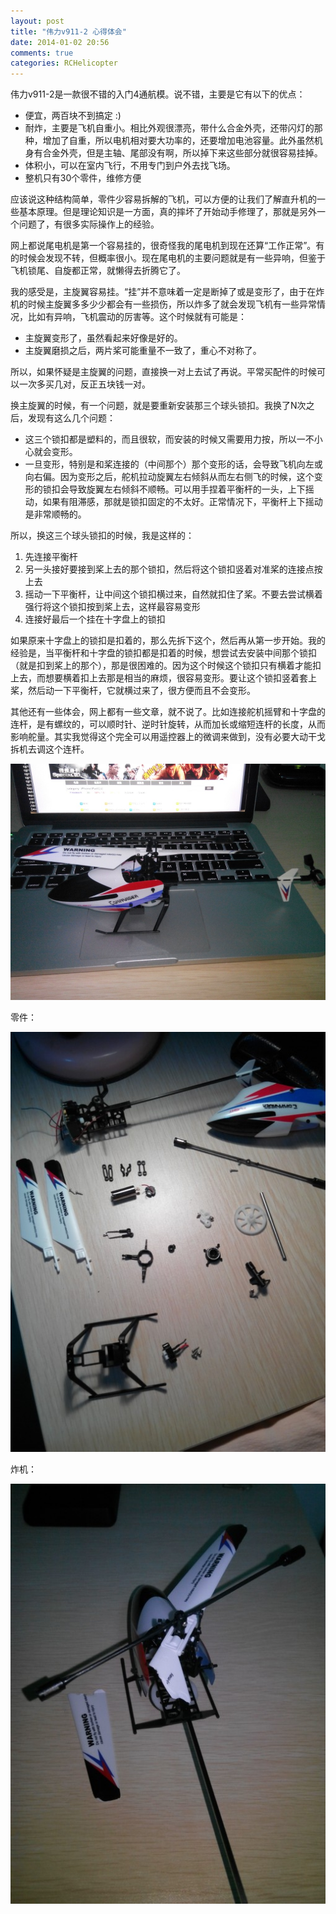 ```yaml
---
layout: post
title: "伟力v911-2 心得体会"
date: 2014-01-02 20:56
comments: true
categories: RCHelicopter
---
```


伟力v911-2是一款很不错的入门4通航模。说不错，主要是它有以下的优点：

- 便宜，两百块不到搞定  :)
- 耐炸，主要是飞机自重小。相比外观很漂亮，带什么合金外壳，还带闪灯的那种，增加了自重，所以电机相对要大功率的，还要增加电池容量。此外虽然机身有合金外壳，但是主轴、尾部没有啊，所以掉下来这些部分就很容易挂掉。
- 体积小，可以在室内飞行，不用专门到户外去找飞场。
- 整机只有30个零件，维修方便

<!-- more -->

应该说这种结构简单，零件少容易拆解的飞机，可以方便的让我们了解直升机的一些基本原理。但是理论知识是一方面，真的摔坏了开始动手修理了，那就是另外一个问题了，有很多实际操作上的经验。

网上都说尾电机是第一个容易挂的，很奇怪我的尾电机到现在还算“工作正常”。有的时候会发现不转，但概率很小。现在尾电机的主要问题就是有一些异响，但鉴于飞机锁尾、自旋都正常，就懒得去折腾它了。

我的感受是，主旋翼容易挂。“挂”并不意味着一定是断掉了或是变形了，由于在炸机的时候主旋翼多多少少都会有一些损伤，所以炸多了就会发现飞机有一些异常情况，比如有异响，飞机震动的厉害等。这个时候就有可能是：

- 主旋翼变形了，虽然看起来好像是好的。
- 主旋翼磨损之后，两片桨可能重量不一致了，重心不对称了。

所以，如果怀疑是主旋翼的问题，直接换一对上去试了再说。平常买配件的时候可以一次多买几对，反正五块钱一对。

换主旋翼的时候，有一个问题，就是要重新安装那三个球头锁扣。我换了N次之后，发现有这么几个问题：

- 这三个锁扣都是塑料的，而且很软，而安装的时候又需要用力按，所以一不小心就会变形。
- 一旦变形，特别是和桨连接的（中间那个）那个变形的话，会导致飞机向左或向右偏。因为变形之后，舵机拉动旋翼左右倾斜从而左右侧飞的时候，这个变形的锁扣会导致旋翼左右倾斜不顺畅。可以用手捏着平衡杆的一头，上下摇动，如果有阻滞感，那就是锁扣固定的不太好。正常情况下，平衡杆上下摇动是非常顺畅的。

所以，换这三个球头锁扣的时候，我是这样的：

1. 先连接平衡杆
2. 另一头接好要接到桨上去的那个锁扣，然后将这个锁扣竖着对准桨的连接点按上去
3. 摇动一下平衡杆，让中间这个锁扣横过来，自然就扣住了桨。不要去尝试横着强行将这个锁扣按到桨上去，这样最容易变形
4. 连接好最后一个挂在十字盘上的锁扣

如果原来十字盘上的锁扣是扣着的，那么先拆下这个，然后再从第一步开始。我的经验是，当平衡杆和十字盘的锁扣都是扣着的时候，想尝试去安装中间那个锁扣（就是扣到桨上的那个），那是很困难的。因为这个时候这个锁扣只有横着才能扣上去，而想要横着扣上去那是相当的麻烦，很容易变形。要让这个锁扣竖着套上桨，然后动一下平衡杆，它就横过来了，很方便而且不会变形。

其他还有一些体会，网上都有一些文章，就不说了。比如连接舵机摇臂和十字盘的连杆，是有螺纹的，可以顺时针、逆时针旋转，从而加长或缩短连杆的长度，从而影响舵量。其实我觉得这个完全可以用遥控器上的微调来做到，没有必要大动干戈拆机去调这个连杆。

![v911-2](/downloads/image/v911.jpg)

零件：

![v911-2 零件图](/downloads/image/v911-parts.jpg)

炸机：

![v911-2 炸机图](/downloads/image/v911-zha.jpg)
